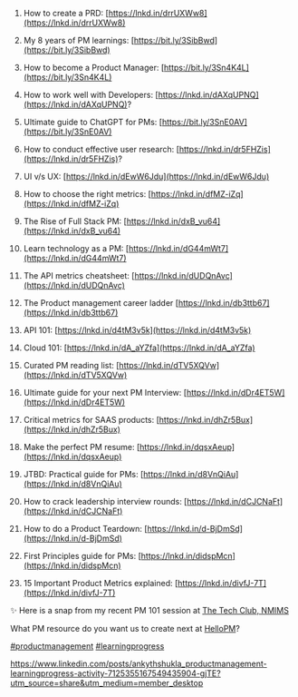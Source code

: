 1. How to create a PRD: [https://lnkd.in/drrUXWw8](https://lnkd.in/drrUXWw8)

1. My 8 years of PM learnings: [https://bit.ly/3SibBwd](https://bit.ly/3SibBwd)

1. How to become a Product Manager: [https://bit.ly/3Sn4K4L](https://bit.ly/3Sn4K4L)

1. How to work well with Developers: [https://lnkd.in/dAXqUPNQ](https://lnkd.in/dAXqUPNQ)?

1. Ultimate guide to ChatGPT for PMs: [https://bit.ly/3SnE0AV](https://bit.ly/3SnE0AV)

1. How to conduct effective user research: [https://lnkd.in/dr5FHZis](https://lnkd.in/dr5FHZis)?

1. UI v/s UX: [https://lnkd.in/dEwW6Jdu](https://lnkd.in/dEwW6Jdu)

1. How to choose the right metrics: [https://lnkd.in/dfMZ-iZq](https://lnkd.in/dfMZ-iZq)

1. The Rise of Full Stack PM: [https://lnkd.in/dxB_vu64](https://lnkd.in/dxB_vu64)

1. Learn technology as a PM: [https://lnkd.in/dG44mWt7](https://lnkd.in/dG44mWt7)

1. The API metrics cheatsheet: [https://lnkd.in/dUDQnAvc](https://lnkd.in/dUDQnAvc)

1. The Product management career ladder [https://lnkd.in/db3ttb67](https://lnkd.in/db3ttb67)

1. API 101: [https://lnkd.in/d4tM3v5k](https://lnkd.in/d4tM3v5k)

1. Cloud 101: [https://lnkd.in/dA_aYZfa](https://lnkd.in/dA_aYZfa)

1. Curated PM reading list: [https://lnkd.in/dTV5XQVw](https://lnkd.in/dTV5XQVw)

1. Ultimate guide for your next PM Interview: [https://lnkd.in/dDr4ET5W](https://lnkd.in/dDr4ET5W)

1. Critical metrics for SAAS products: [https://lnkd.in/dhZr5Bux](https://lnkd.in/dhZr5Bux)

1. Make the perfect PM resume: [https://lnkd.in/dqsxAeup](https://lnkd.in/dqsxAeup)

1. JTBD: Practical guide for PMs: [https://lnkd.in/d8VnQiAu](https://lnkd.in/d8VnQiAu)

1. How to crack leadership interview rounds: [https://lnkd.in/dCJCNaFt](https://lnkd.in/dCJCNaFt)

1. How to do a Product Teardown: [https://lnkd.in/d-BjDmSd](https://lnkd.in/d-BjDmSd)

1. First Principles guide for PMs: [https://lnkd.in/didspMcn](https://lnkd.in/didspMcn)

1. 15 Important Product Metrics explained: [https://lnkd.in/divfJ-7T](https://lnkd.in/divfJ-7T)

✨ Here is a snap from my recent PM 101 session at [The Tech Club, NMIMS](https://www.linkedin.com/company/tech-club-nmims-asmsoc/)

What PM resource do you want us to create next at [HelloPM](https://www.linkedin.com/company/hello-pm/)?

[\#productmanagement](https://www.linkedin.com/feed/hashtag/?keywords=productmanagement&highlightedUpdateUrns=urn%3Ali%3Aactivity%3A7125355167549435904) [\#learningprogress](https://www.linkedin.com/feed/hashtag/?keywords=learningprogress&highlightedUpdateUrns=urn%3Ali%3Aactivity%3A7125355167549435904)

https://www.linkedin.com/posts/ankythshukla_productmanagement-learningprogress-activity-7125355167549435904-gjTE?utm_source=share&utm_medium=member_desktop
